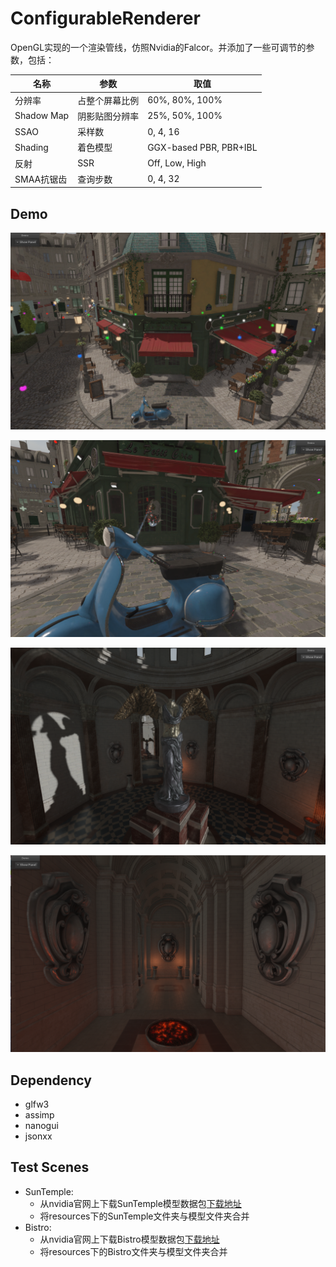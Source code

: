 # ConfigurableRenderer

OpenGL实现的一个渲染管线，仿照Nvidia的Falcor。并添加了一些可调节的参数，包括：

| 名称       | 参数           | 取值                   |
| ---------- | -------------- | ---------------------- |
| 分辨率     | 占整个屏幕比例 | 60%, 80%, 100%         |
| Shadow Map | 阴影贴图分辨率 | 25%, 50%, 100%         |
| SSAO       | 采样数         | 0, 4, 16               |
| Shading    | 着色模型       | GGX-based PBR, PBR+IBL |
| 反射       | SSR            | Off, Low, High         |
| SMAA抗锯齿 | 查询步数       | 0, 4, 32               |

## Demo

![](src/demo1.png)

![](src/demo2.png)

![](src/demo3.png)

![](src/demo4.png)

## Dependency

- glfw3
- assimp
- nanogui
- jsonxx

## Test Scenes

- SunTemple: 
  - 从nvidia官网上下载SunTemple模型数据包[下载地址](https://developer.nvidia.com/sun-temple)
  - 将resources下的SunTemple文件夹与模型文件夹合并
- Bistro:
  - 从nvidia官网上下载Bistro模型数据包[下载地址](https://developer.nvidia.com/bistro)
  - 将resources下的Bistro文件夹与模型文件夹合并